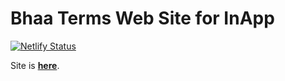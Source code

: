 # Bhaa Terms Web Site for InApp

[![Netlify Status](https://api.netlify.com/api/v1/badges/0e052c43-252a-416c-bebd-3c25ab756fe7/deploy-status)](https://app.netlify.com/sites/quirky-fermi-7a516e/deploys)


Site is **[here](https://quirky-fermi-7a516e.netlify.app/)**.
